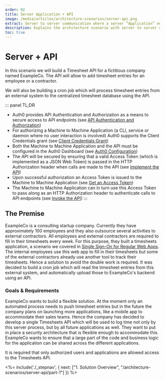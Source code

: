 ```yaml
---
order: 02
title: Server Application + API
image: /media/articles/architecture-scenarios/server-api.png
extract: Server to server communication where a server “Application” needs to make secure calls to an API (“Resource Server”), but on behalf of the application vs. a user.
description: Explains the architecture scenario with server to server communication with secure calls to an API (“Resource Server”), but on behalf of the application vs. a user.
toc: true
---
```


# Server + API

In this scenario we will build a Timesheet API for a fictitious company named ExampleCo. The API will allow to add timesheet entries for an employee or a contractor.

We will also be building a cron job which will process timesheet entries from an external system to the centralized timesheet database using the API.

::: panel TL;DR
* Auth0 provides API Authentication and Authorization as a means to secure access to API endpoints (see [API Authentication and Authorization](/architecture-scenarios/application/server-api/part-1#api-authentication-and-authorization))
* For authorizing a Machine to Machine Application (a CLI, service or daemon where no user interaction is involved) Auth0 supports the Client Credentials grant (see [Client Credentials Grant](/architecture-scenarios/application/server-api/part-1#client-credentials-grant))
* Both the Machine to Machine Application and the API must be configured in the Auth0 Dashboard (see [Auth0 Configuration](/architecture-scenarios/application/server-api/part-2))
* The API will be secured by ensuring that a valid Access Token (which is implemented as a JSON Web Token) is passed in the HTTP Authorization header when calls are made to the API (see [Implement the API](/architecture-scenarios/application/server-api/part-3))
* Upon successful authorization an Access Token is issued to the Machine to Machine Application (see [Get an Access Token](/architecture-scenarios/application/server-api/part-3#get-an-access-token))
* The Machine to Machine Application can in turn use this Access Token to pass along as an HTTP Authorization header to authenticate calls to API endpoints (see [Invoke the API](/architecture-scenarios/application/server-api/part-3#invoke-the-api))
:::

## The Premise

ExampleCo is a consulting startup company. Currently they have approximately 100 employees and they also outsource several activities to external contractors. All employees and external contractors are required to fill in their timesheets every week. For this purpose, they built a timesheets application, a scenario we covered in [Single Sign-On for Regular Web Apps](/architecture-scenarios/application/web-app-sso). The internal employees use this web app to fill in their timesheets but some of the external contractors already use another tool to track their timesheets. Hence a solution to avoid the double work is required. It was decided to build a cron job which will read the timesheet entries from this external system, and automatically upload those to ExampleCo's backend using an API.

### Goals & Requirements

ExampleCo wants to build a flexible solution. At the moment only an automated process needs to push timesheet entries but in the future the company plans on launching more applications, like a mobile app to accommodate their sales teams. Hence the company has decided to develop a single Timesheets API which will be used to log time not only by this server process, but by all future applications as well. They want to put in place a security architecture that is flexible enough to accommodate this. ExampleCo wants to ensure that a large part of the code and business logic for the application can be shared across the different applications.

It is required that only authorized users and applications are allowed access to the Timesheets API.

<%= include('./_stepnav', {
 next: ["1. Solution Overview", "/architecture-scenarios/server-api/part-1"]
}) %>

